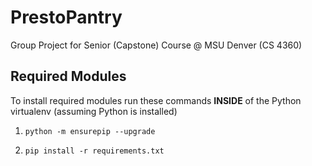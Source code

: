 # PrestoPantry
Group Project for Senior (Capstone) Course @ MSU Denver (CS 4360)


## Required Modules
To install required modules run these commands **INSIDE** of the Python virtualenv (assuming Python is installed)

1. `python -m ensurepip --upgrade`

2. `pip install -r requirements.txt`

